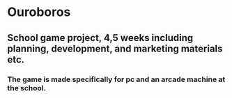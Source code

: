 # Ouroboros
## School game project, 4,5 weeks including planning, development, and marketing materials etc.
### The game is made specifically for pc and an arcade machine at the school.
